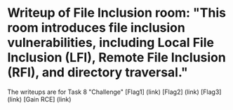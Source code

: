 # Writeup of File Inclusion room: "This room introduces file inclusion vulnerabilities, including Local File Inclusion (LFI), Remote File Inclusion (RFI), and directory traversal."
The writeups are for Task 8 "Challenge"
[Flag1] (link)
[Flag2] (link)
[Flag3] (link)
[Gain RCE] (link)
